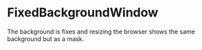 # FixedBackgroundWindow
The background is fixes and resizing the browser shows the same background but as a mask.
